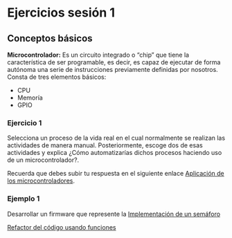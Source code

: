 # Ejercicios sesión 1

## Conceptos básicos

**Microcontrolador:** Es un circuito integrado o “chip” que tiene la característica de ser programable, es decir, es capaz de ejecutar de forma autónoma una serie de instrucciones previamente definidas por nosotros. Consta de tres elementos básicos:

* CPU
* Memoría
* GPIO


### Ejercicio 1

Selecciona un proceso de la vida real en el cual normalmente se realizan las actividades de manera manual. Posteriormente, escoge dos de esas actividades y explica ¿Cómo automatizarías dichos procesos haciendo uso de un microcontrolador?.

Recuerda que debes subir tu respuesta en el siguiente enlace [Aplicación de los microcontroladores](https://classroom.google.com/u/0/c/NDg4NjU2MzI4MTk1/a/NDg4NjU2NjU4NDYz/details).

### Ejemplo 1

Desarrollar un firmware que represente la [Implementación de un semáforo](https://github.com/ingDavidRivera/TAI---Microcontroladores/blob/main/salidas_MCU.cpp)

[Refactor del código usando funciones](https://github.com/ingDavidRivera/TAI---Microcontroladores/blob/main/salidas_MCU_RF.cpp)
